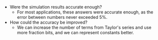 - Were the simulation results accurate enough?
	- For most applications, these answers were accurate enough, as the error between numbers never exceeded 5%. 
- How could the accuracy be improved?
	- We can increase the number of terms from Taylor's series and use more fraction bits, and we can represent constants better. 